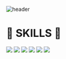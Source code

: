 ![header](https://capsule-render.vercel.app/api?type=Waving&color=0:3494E6,100:EC6EAD&height=300&section=header&text=YUHAPARK&fontSize=90)

# 🚀 SKILLS 🚀

<img src="https://img.shields.io/badge/HTML5-E34F26?style=for-the-badge&logo=HTML5&logoColor=white">

<img src="https://img.shields.io/badge/CSS3-1572B6?style=for-the-badge&logo=CSS3&logoColor=white">

<img src="https://img.shields.io/badge/JavaScript-F7DF1E?style=for-the-badge&logo=JavaScript&logoColor=white">

<img src="https://img.shields.io/badge/React-61DAFB?style=for-the-badge&logo=React&logoColor=white">

<img src="https://img.shields.io/badge/Node.js-339933?style=for-the-badge&logo=Node.js&logoColor=white">

<img src="https://img.shields.io/badge/styled-components-DB7093?style=for-the-badge&logo=styled-components&logoColor=white">
